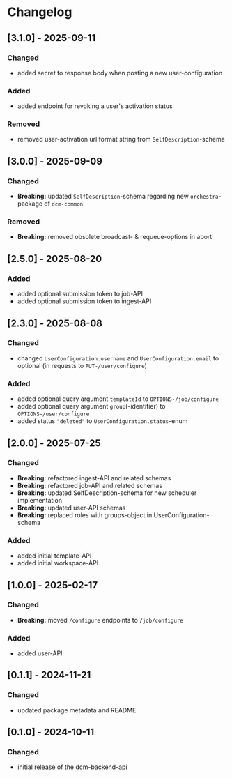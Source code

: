 # Changelog

## [3.1.0] - 2025-09-11

### Changed

- added secret to response body when posting a new user-configuration

### Added

- added endpoint for revoking a user's activation status

### Removed

- removed user-activation url format string from `SelfDescription`-schema

## [3.0.0] - 2025-09-09

### Changed

- **Breaking:** updated `SelfDescription`-schema regarding new `orchestra`-package of `dcm-common`

### Removed

- **Breaking:** removed obsolete broadcast- & requeue-options in abort

## [2.5.0] - 2025-08-20

### Added

- added optional submission token to job-API
- added optional submission token to ingest-API

## [2.3.0] - 2025-08-08

### Changed

- changed `UserConfiguration.username` and `UserConfiguration.email` to optional (in requests to `PUT-/user/configure`)

### Added

- added optional query argument `templateId` to `OPTIONS-/job/configure`
- added optional query argument `group`(-identifier) to `OPTIONS-/user/configure`
- added status `"deleted"` to `UserConfiguration.status`-enum

## [2.0.0] - 2025-07-25

### Changed

- **Breaking:** refactored ingest-API and related schemas
- **Breaking:** refactored job-API and related schemas
- **Breaking:** updated SelfDescription-schema for new scheduler implementation
- **Breaking:** updated user-API schemas
- **Breaking:** replaced roles with groups-object in UserConfiguration-schema

### Added

- added initial template-API
- added initial workspace-API

## [1.0.0] - 2025-02-17

### Changed

- **Breaking:** moved `/configure` endpoints to `/job/configure`

### Added

- added user-API

## [0.1.1] - 2024-11-21

### Changed

- updated package metadata and README

## [0.1.0] - 2024-10-11

### Changed

- initial release of the dcm-backend-api
